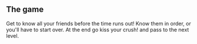 ## The game

Get to know all your friends before the time runs out!
Know them in order, or you'll have to start over.
At the end go kiss your crush! and pass to the next level.
